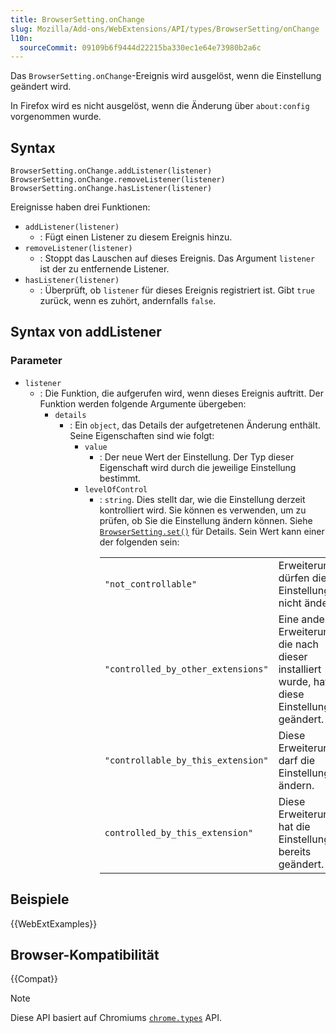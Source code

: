 ```yaml
---
title: BrowserSetting.onChange
slug: Mozilla/Add-ons/WebExtensions/API/types/BrowserSetting/onChange
l10n:
  sourceCommit: 09109b6f9444d22215ba330ec1e64e73980b2a6c
---
```


Das `BrowserSetting.onChange`-Ereignis wird ausgelöst, wenn die Einstellung geändert wird.

In Firefox wird es nicht ausgelöst, wenn die Änderung über `about:config` vorgenommen wurde.

## Syntax

```js-nolint
BrowserSetting.onChange.addListener(listener)
BrowserSetting.onChange.removeListener(listener)
BrowserSetting.onChange.hasListener(listener)
```

Ereignisse haben drei Funktionen:

- `addListener(listener)`
  - : Fügt einen Listener zu diesem Ereignis hinzu.
- `removeListener(listener)`
  - : Stoppt das Lauschen auf dieses Ereignis. Das Argument `listener` ist der zu entfernende Listener.
- `hasListener(listener)`
  - : Überprüft, ob `listener` für dieses Ereignis registriert ist. Gibt `true` zurück, wenn es zuhört, andernfalls `false`.

## Syntax von addListener

### Parameter

- `listener`
  - : Die Funktion, die aufgerufen wird, wenn dieses Ereignis auftritt. Der Funktion werden folgende Argumente übergeben:
    - `details`
      - : Ein `object`, das Details der aufgetretenen Änderung enthält. Seine Eigenschaften sind wie folgt:
        - `value`
          - : Der neue Wert der Einstellung. Der Typ dieser Eigenschaft wird durch die jeweilige Einstellung bestimmt.
        - `levelOfControl`
          - : `string`. Dies stellt dar, wie die Einstellung derzeit kontrolliert wird. Sie können es verwenden, um zu prüfen, ob Sie die Einstellung ändern können. Siehe [`BrowserSetting.set()`](/de/docs/Mozilla/Add-ons/WebExtensions/API/types/BrowserSetting/set) für Details. Sein Wert kann einer der folgenden sein:<table class="fullwidth-table standard-table">
              <tbody>
                <tr>
                  <td><code>"not_controllable"</code></td>
                  <td>Erweiterungen dürfen diese Einstellung nicht ändern.</td>
                </tr>
                <tr>
                  <td><code>"controlled_by_other_extensions"</code></td>
                  <td>
                    Eine andere Erweiterung, die nach dieser installiert wurde, hat diese
                    Einstellung geändert.
                  </td>
                </tr>
                <tr>
                  <td><code>"controllable_by_this_extension"</code></td>
                  <td>Diese Erweiterung darf die Einstellung ändern.</td>
                </tr>
                <tr>
                  <td><code>controlled_by_this_extension"</code></td>
                  <td>Diese Erweiterung hat die Einstellung bereits geändert.</td>
                </tr>
              </tbody>
            </table>

## Beispiele

{{WebExtExamples}}

## Browser-Kompatibilität

{{Compat}}

> [!NOTE]
> Diese API basiert auf Chromiums [`chrome.types`](https://developer.chrome.com/docs/extensions/reference/api/types) API.
